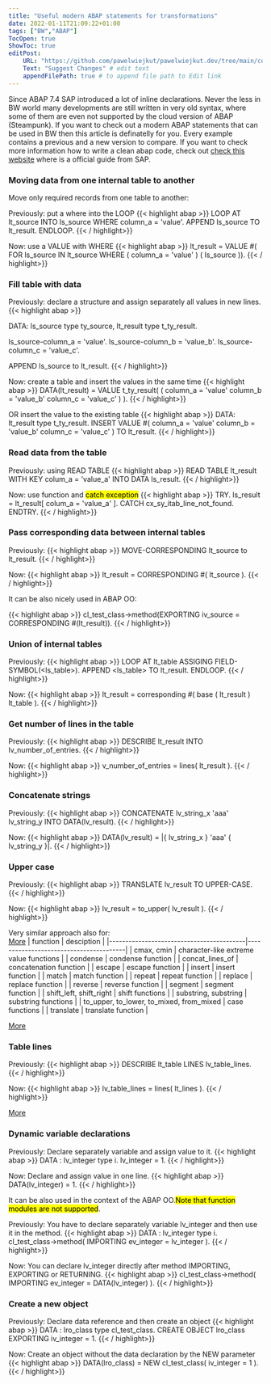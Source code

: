 ```yaml
---
title: "Useful modern ABAP statements for transformations"
date: 2022-01-11T21:09:22+01:00
tags: ["BW","ABAP"]
TocOpen: true
ShowToc: true
editPost:
    URL: "https://github.com/pawelwiejkut/pawelwiejkut.dev/tree/main/content"
    Text: "Suggest Changes" # edit text
    appendFilePath: true # to append file path to Edit link
---
```


Since ABAP 7.4 SAP introduced a lot of inline declarations. Never the less in BW world many developments are still written in very old syntax, where some of them are even not supported by the cloud version of ABAP (Steampunk). If you want to check out a modern ABAP statements that can be used in BW then this article is definatelly for you. Every example contains a previous and a new version to compare. If you want to check more information how to write a clean abap code, check out [check this website](https://github.com/SAP/styleguides/blob/main/clean-abap/CleanABAP.md) where is a official guide from SAP.

### Moving data from one internal table to another 

Move only required records from one table to another:

Previously: put a where into the LOOP
{{< highlight abap >}}
LOOP AT lt_source INTO ls_source WHERE column_a = 'value'.
 APPEND ls_source TO lt_result.
ENDLOOP.
{{< / highlight>}}

Now: use a VALUE with WHERE
{{< highlight abap >}}
lt_result = VALUE #( FOR ls_source IN lt_source WHERE ( column_a = 'value' ) ( ls_source )).
{{< / highlight>}}

### Fill table with data 

Previously: declare a structure and assign separately all values in new lines.
{{< highlight abap >}}

DATA: ls_source type ty_source,
      lt_result type t_ty_result.

ls_source-column_a = 'value'.
ls_source-column_b = 'value_b'.
ls_source-column_c = 'value_c'.

APPEND ls_source to lt_result.
{{< / highlight>}}

Now: create a table and insert the values in the same time
{{< highlight abap >}}
DATA(lt_result) = VALUE t_ty_result( ( column_a = 'value' column_b = 'value_b' column_c = 'value_c' ) ).
{{< / highlight>}}

OR insert the value to the existing table
{{< highlight abap >}}
DATA: lt_result type t_ty_result.
INSERT VALUE #( column_a = 'value' column_b = 'value_b' column_c = 'value_c' ) TO lt_result.
{{< / highlight>}}

### Read data from the table 

Previously: using READ TABLE
{{< highlight abap >}}
READ TABLE lt_result WITH KEY colum_a = 'value_a' INTO DATA ls_result.
{{< / highlight>}}

Now: use function and <mark>catch exception</mark>
{{< highlight abap >}}
TRY.
 ls_result = lt_result[ colum_a = 'value_a' ].
CATCH cx_sy_itab_line_not_found.
ENDTRY.
{{< / highlight>}}

### Pass corresponding data between internal tables

Previously:
{{< highlight abap >}}
MOVE-CORRESPONDING lt_source to lt_result.
{{< / highlight>}}

Now:
{{< highlight abap >}}
lt_result = CORRESPONDING #( lt_source ).
{{< / highlight>}}

It can be also nicely used in ABAP OO:

{{< highlight abap >}}
cl_test_class->method(EXPORTING iv_source = CORRESPONDING #(lt_result)).
{{< / highlight>}}

### Union of internal tables

Previously:
{{< highlight abap >}}
LOOP AT lt_table ASSIGING FIELD-SYMBOL(<ls_table>).
 APPEND <ls_table> TO lt_result.
ENDLOOP.
{{< / highlight>}}

Now:
{{< highlight abap >}}
lt_result = corresponding #(  base ( lt_result )  lt_table ).
{{< / highlight>}}

### Get number of lines in the table

Previously:
{{< highlight abap >}}
DESCRIBE lt_result INTO lv_number_of_entries.
{{< / highlight>}}

Now:
{{< highlight abap >}}
v_number_of_entries = lines( lt_result  ).
{{< / highlight>}}

### Concatenate strings

Previously:
{{< highlight abap >}}
CONCATENATE lv_string_x 'aaa' lv_string_y INTO DATA(lv_result).
{{< / highlight>}}

Now:
{{< highlight abap >}}
DATA(lv_result) = |{ lv_string_x } 'aaa' { lv_string_y }|.
{{< / highlight>}}

### Upper case

Previously:
{{< highlight abap >}}
TRANSLATE lv_result TO UPPER-CASE.
{{< / highlight>}}

Now:
{{< highlight abap >}}
lv_result = to_upper( lv_result  ).
{{< / highlight>}}

Very similar approach also for:</br> [More](https://help.sap.com/doc/abapdocu_752_index_htm/7.52/en-US/abenprocess_functions.htm)
| function                                 | desciption                             |
|------------------------------------------|----------------------------------------|
| cmax, cmin                               | character-like extreme value functions |
| condense                                 | condense function                      |
| concat_lines_of                          | concatenation function                 |
| escape                                   | escape function                        |
| insert                                   | insert function                        |
| match                                    | match function                         |
| repeat                                   | repeat function                        |
| replace                                  | replace function                       |
| reverse                                  | reverse function                       |
| segment                                  | segment function                       |
| shift_left, shift_right                  | shift functions                        |
| substring, substring                     | substring functions                    |
| to_upper, to_lower, to_mixed, from_mixed | case functions                         |
| translate                                | translate function                     |

[More](https://help.sap.com/doc/abapdocu_752_index_htm/7.52/en-US/abenprocess_functions.htm)


### Table lines

Previously:
{{< highlight abap >}}
DESCRIBE lt_table LINES lv_table_lines.
{{< / highlight>}}

Now:
{{< highlight abap >}}
lv_table_lines = lines( lt_lines  ).
{{< / highlight>}}

[More](https://help.sap.com/doc/abapdocu_751_index_htm/7.51/en-us/abentable_functions.htm)

### Dynamic variable declarations

Previously:
Declare separately variable and assign value to it.
{{< highlight abap >}}
DATA : lv_integer type i.
lv_integer = 1.
{{< / highlight>}}

Now:
Declare and assign value in one line.
{{< highlight abap >}}
DATA(lv_integer) = 1.
{{< / highlight>}}

It can be also used in the context of the ABAP OO.<mark>Note that function modules are not supported</mark>.

Previously:
You have to declare separately variable lv_integer and then use it in the method. 
{{< highlight abap >}}
DATA : lv_integer type i.
cl_test_class->method( IMPORTING ev_integer = lv_integer  ).
{{< / highlight>}}

Now:
You can declare lv_integer directly after method IMPORTING, EXPORTING or RETURNING.
{{< highlight abap >}}
cl_test_class->method( IMPORTING ev_integer = DATA(lv_integer)  ).
{{< / highlight>}}

### Create a new object

Previously: Declare data reference and then create an object
{{< highlight abap >}}
DATA : lro_class type cl_test_class.
CREATE OBJECT lro_class 
   EXPORTING iv_integer = 1.
{{< / highlight>}}

Now: Create an object without the data declaration by the NEW parameter
{{< highlight abap >}}
DATA(lro_class) = NEW cl_test_class( iv_integer = 1 ).
{{< / highlight>}}
